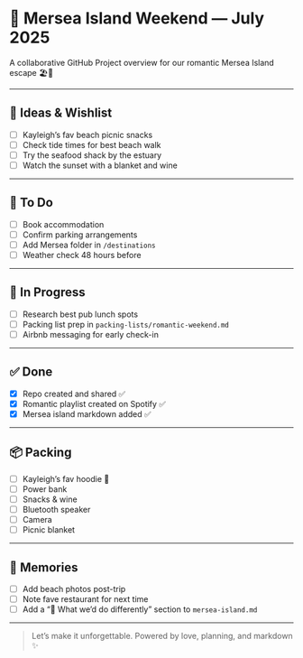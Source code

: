 # 🌴 Mersea Island Weekend — July 2025

A collaborative GitHub Project overview for our romantic Mersea Island escape 🏖️💜

---

## 🧠 Ideas & Wishlist
- [ ] Kayleigh’s fav beach picnic snacks  
- [ ] Check tide times for best beach walk  
- [ ] Try the seafood shack by the estuary  
- [ ] Watch the sunset with a blanket and wine  

---

## 📝 To Do
- [ ] Book accommodation  
- [ ] Confirm parking arrangements  
- [ ] Add Mersea folder in `/destinations`  
- [ ] Weather check 48 hours before  

---

## 🔧 In Progress
- [ ] Research best pub lunch spots  
- [ ] Packing list prep in `packing-lists/romantic-weekend.md`  
- [ ] Airbnb messaging for early check-in  

---

## ✅ Done
- [x] Repo created and shared ✅  
- [x] Romantic playlist created on Spotify ✅  
- [x] Mersea island markdown added ✅  

---

## 📦 Packing
- [ ] Kayleigh’s fav hoodie 💜  
- [ ] Power bank  
- [ ] Snacks & wine  
- [ ] Bluetooth speaker  
- [ ] Camera  
- [ ] Picnic blanket  

---

## 📸 Memories
- [ ] Add beach photos post-trip  
- [ ] Note fave restaurant for next time  
- [ ] Add a “💭 What we’d do differently” section to `mersea-island.md`  

---

> Let’s make it unforgettable. Powered by love, planning, and markdown ✨
